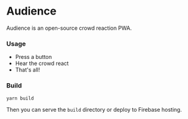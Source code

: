 # Audience

Audience is an open-source crowd reaction PWA.

### Usage

- Press a button
- Hear the crowd react
- That's all!

### Build

    yarn build

Then you can serve the `build` directory or deploy to Firebase hosting.
